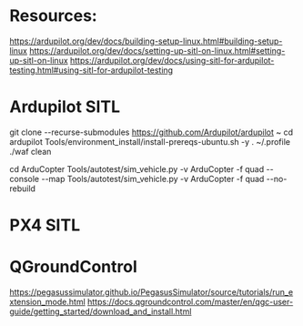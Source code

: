 # Resources:
https://ardupilot.org/dev/docs/building-setup-linux.html#building-setup-linux
https://ardupilot.org/dev/docs/setting-up-sitl-on-linux.html#setting-up-sitl-on-linux
https://ardupilot.org/dev/docs/using-sitl-for-ardupilot-testing.html#using-sitl-for-ardupilot-testing

# Ardupilot SITL
git clone --recurse-submodules https://github.com/Ardupilot/ardupilot ~
cd ardupilot
Tools/environment_install/install-prereqs-ubuntu.sh -y
. ~/.profile
./waf clean

cd ArduCopter
Tools/autotest/sim_vehicle.py -v ArduCopter -f quad --console --map
Tools/autotest/sim_vehicle.py -v ArduCopter -f quad --no-rebuild

# PX4 SITL

# QGroundControl
https://pegasussimulator.github.io/PegasusSimulator/source/tutorials/run_extension_mode.html
https://docs.qgroundcontrol.com/master/en/qgc-user-guide/getting_started/download_and_install.html